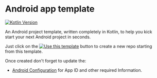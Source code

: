 # Android app template

[![Kotlin Version](https://img.shields.io/badge/kotlin-1.4.30-blue.svg)](http://kotlinlang.org/)

An Android project template, written completely in Kotlin, to help you kick start your next Android project in seconds.

Just click on the  [![Use this template](https://camo.githubusercontent.com/2a7da879baa8087a1b6b8cfbf8a82c29358f7a34e890d272a3053872be6c20a7/68747470733a2f2f696d672e736869656c64732e696f2f62616467652f2d5573652532307468697325323074656d706c6174652d627269676874677265656e)](https://github.com/YvesKalume/android-app-template/generate)  button to create a new repo starting from this template.

Once created don't forget to update the:

-   [Android Configuration](https://github.com/YvesKalume/android-app-template/blob/main/buildSrc/src/main/java/AndroidConfig.kt)  for App ID and other required Information.
